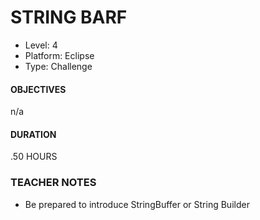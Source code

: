 # STRING BARF
* Level: 4
* Platform: Eclipse
* Type: Challenge

#### OBJECTIVES
n/a

#### DURATION
.50 HOURS

### TEACHER NOTES 

* Be prepared to introduce StringBuffer or String Builder